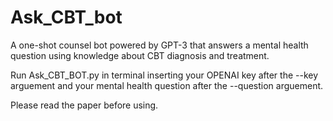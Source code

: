# Ask_CBT_bot
 A one-shot counsel bot powered by GPT-3 that answers a mental health question using knowledge about CBT diagnosis and treatment.
 
 Run Ask_CBT_BOT.py in terminal inserting your OPENAI key after the --key arguement and your mental health question after the --question arguement.
 
Please read the paper before using.
